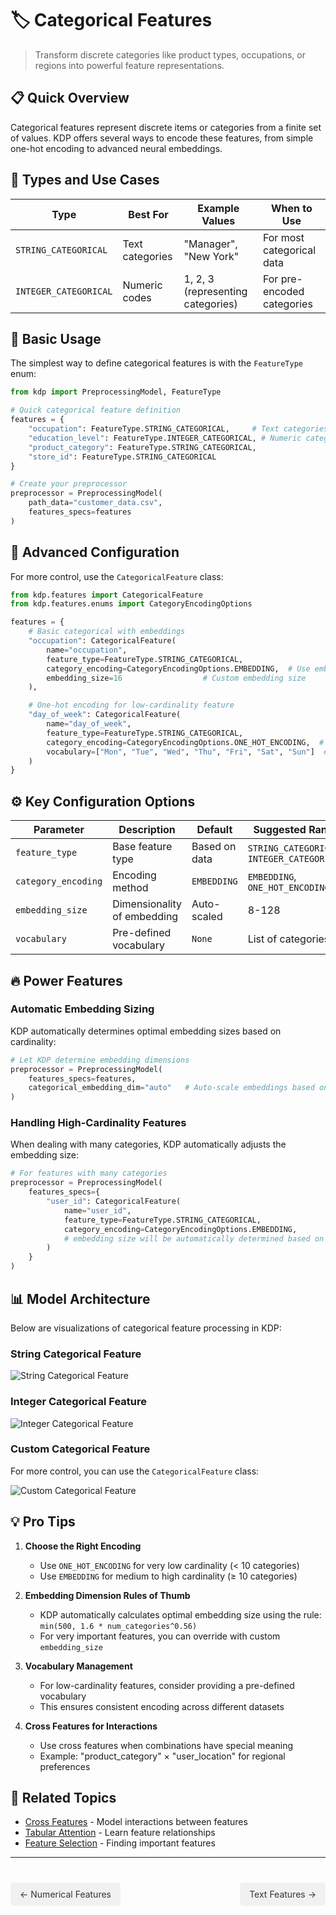 # 🏷️ Categorical Features

> Transform discrete categories like product types, occupations, or regions into powerful feature representations.

## 📋 Quick Overview

Categorical features represent discrete items or categories from a finite set of values. KDP offers several ways to encode these features, from simple one-hot encoding to advanced neural embeddings.

## 🎯 Types and Use Cases

| Type | Best For | Example Values | When to Use |
|------|----------|----------------|-------------|
| `STRING_CATEGORICAL` | Text categories | "Manager", "New York" | For most categorical data |
| `INTEGER_CATEGORICAL` | Numeric codes | 1, 2, 3 (representing categories) | For pre-encoded categories |

## 🚀 Basic Usage

The simplest way to define categorical features is with the `FeatureType` enum:

```python
from kdp import PreprocessingModel, FeatureType

# Quick categorical feature definition
features = {
    "occupation": FeatureType.STRING_CATEGORICAL,     # Text categories
    "education_level": FeatureType.INTEGER_CATEGORICAL, # Numeric categories
    "product_category": FeatureType.STRING_CATEGORICAL,
    "store_id": FeatureType.STRING_CATEGORICAL
}

# Create your preprocessor
preprocessor = PreprocessingModel(
    path_data="customer_data.csv",
    features_specs=features
)
```

## 🧠 Advanced Configuration

For more control, use the `CategoricalFeature` class:

```python
from kdp.features import CategoricalFeature
from kdp.features.enums import CategoryEncodingOptions

features = {
    # Basic categorical with embeddings
    "occupation": CategoricalFeature(
        name="occupation",
        feature_type=FeatureType.STRING_CATEGORICAL,
        category_encoding=CategoryEncodingOptions.EMBEDDING,  # Use embeddings
        embedding_size=16                  # Custom embedding size
    ),

    # One-hot encoding for low-cardinality feature
    "day_of_week": CategoricalFeature(
        name="day_of_week",
        feature_type=FeatureType.STRING_CATEGORICAL,
        category_encoding=CategoryEncodingOptions.ONE_HOT_ENCODING,  # One-hot encoding
        vocabulary=["Mon", "Tue", "Wed", "Thu", "Fri", "Sat", "Sun"]  # Pre-defined vocabulary
    )
}
```

## ⚙️ Key Configuration Options

| Parameter | Description | Default | Suggested Range |
|-----------|-------------|---------|----------------|
| `feature_type` | Base feature type | Based on data | `STRING_CATEGORICAL`, `INTEGER_CATEGORICAL` |
| `category_encoding` | Encoding method | `EMBEDDING` | `EMBEDDING`, `ONE_HOT_ENCODING` |
| `embedding_size` | Dimensionality of embedding | Auto-scaled | 8-128 |
| `vocabulary` | Pre-defined vocabulary | `None` | List of categories |

## 🔥 Power Features

### Automatic Embedding Sizing

KDP automatically determines optimal embedding sizes based on cardinality:

```python
# Let KDP determine embedding dimensions
preprocessor = PreprocessingModel(
    features_specs=features,
    categorical_embedding_dim="auto"   # Auto-scale embeddings based on cardinality
)
```

### Handling High-Cardinality Features

When dealing with many categories, KDP automatically adjusts the embedding size:

```python
# For features with many categories
preprocessor = PreprocessingModel(
    features_specs={
        "user_id": CategoricalFeature(
            name="user_id",
            feature_type=FeatureType.STRING_CATEGORICAL,
            category_encoding=CategoryEncodingOptions.EMBEDDING,
            # embedding size will be automatically determined based on cardinality
        )
    }
)
```

## 📊 Model Architecture

Below are visualizations of categorical feature processing in KDP:

### String Categorical Feature

![String Categorical Feature](imgs/models/basic_categorical_string.png)

### Integer Categorical Feature

![Integer Categorical Feature](imgs/models/basic_categorical_integer.png)

### Custom Categorical Feature

For more control, you can use the `CategoricalFeature` class:

![Custom Categorical Feature](imgs/models/custom_categorical_feature.png)

## 💡 Pro Tips

1. **Choose the Right Encoding**
   - Use `ONE_HOT_ENCODING` for very low cardinality (< 10 categories)
   - Use `EMBEDDING` for medium to high cardinality (≥ 10 categories)

2. **Embedding Dimension Rules of Thumb**
   - KDP automatically calculates optimal embedding size using the rule: `min(500, 1.6 * num_categories^0.56)`
   - For very important features, you can override with custom `embedding_size`

3. **Vocabulary Management**
   - For low-cardinality features, consider providing a pre-defined vocabulary
   - This ensures consistent encoding across different datasets

4. **Cross Features for Interactions**
   - Use cross features when combinations have special meaning
   - Example: "product_category" × "user_location" for regional preferences

## 🔗 Related Topics

- [Cross Features](cross-features.md) - Model interactions between features
- [Tabular Attention](../advanced/tabular-attention.md) - Learn feature relationships
- [Feature Selection](../advanced/feature-selection.md) - Finding important features

---

<div class="prev-next">
  <a href="numerical-features.md" class="prev">← Numerical Features</a>
  <a href="text-features.md" class="next">Text Features →</a>
</div>

<style>
.prev-next {
  display: flex;
  justify-content: space-between;
  margin-top: 40px;
}
.prev-next a {
  padding: 10px 15px;
  background-color: #f1f1f1;
  border-radius: 5px;
  text-decoration: none;
  color: #333;
}
.prev-next a:hover {
  background-color: #ddd;
}
</style>
